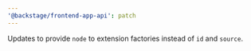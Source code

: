 ```yaml
---
'@backstage/frontend-app-api': patch
---
```


Updates to provide `node` to extension factories instead of `id` and `source`.
